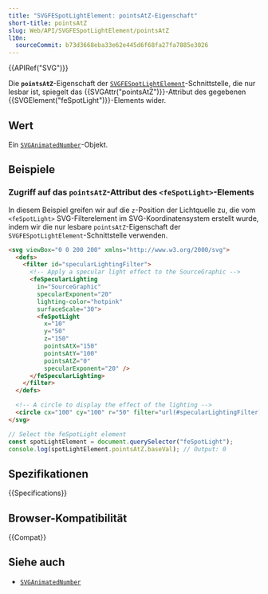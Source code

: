 ```yaml
---
title: "SVGFESpotLightElement: pointsAtZ-Eigenschaft"
short-title: pointsAtZ
slug: Web/API/SVGFESpotLightElement/pointsAtZ
l10n:
  sourceCommit: b73d3668eba33e62e445d6f68fa27fa7885e3026
---
```


{{APIRef("SVG")}}

Die **`pointsAtZ`**-Eigenschaft der [`SVGFESpotLightElement`](/de/docs/Web/API/SVGFESpotLightElement)-Schnittstelle, die nur lesbar ist, spiegelt das {{SVGAttr("pointsAtZ")}}-Attribut des gegebenen {{SVGElement("feSpotLight")}}-Elements wider.

## Wert

Ein [`SVGAnimatedNumber`](/de/docs/Web/API/SVGAnimatedNumber)-Objekt.

## Beispiele

### Zugriff auf das `pointsAtZ`-Attribut des `<feSpotLight>`-Elements

In diesem Beispiel greifen wir auf die `z`-Position der Lichtquelle zu, die vom `<feSpotLight>` SVG-Filterelement im SVG-Koordinatensystem erstellt wurde, indem wir die nur lesbare `pointsAtZ`-Eigenschaft der `SVGFESpotLightElement`-Schnittstelle verwenden.

```html
<svg viewBox="0 0 200 200" xmlns="http://www.w3.org/2000/svg">
  <defs>
    <filter id="specularLightingFilter">
      <!-- Apply a specular light effect to the SourceGraphic -->
      <feSpecularLighting
        in="SourceGraphic"
        specularExponent="20"
        lighting-color="hotpink"
        surfaceScale="30">
        <feSpotLight
          x="10"
          y="50"
          z="150"
          pointsAtX="150"
          pointsAtY="100"
          pointsAtZ="0"
          specularExponent="20" />
      </feSpecularLighting>
    </filter>
  </defs>

  <!-- A circle to display the effect of the lighting -->
  <circle cx="100" cy="100" r="50" filter="url(#specularLightingFilter)" />
</svg>
```

```js
// Select the feSpotLight element
const spotLightElement = document.querySelector("feSpotLight");
console.log(spotLightElement.pointsAtZ.baseVal); // Output: 0
```

## Spezifikationen

{{Specifications}}

## Browser-Kompatibilität

{{Compat}}

## Siehe auch

- [`SVGAnimatedNumber`](/de/docs/Web/API/SVGAnimatedNumber)
